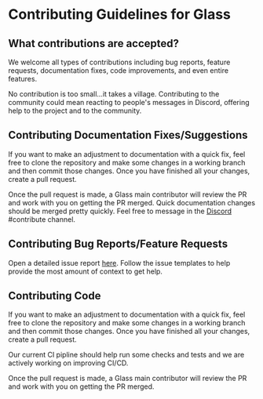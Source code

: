 # Contributing Guidelines for Glass

## What contributions are accepted?
We welcome all types of contributions including bug reports, feature requests, documentation fixes, code improvements, and even entire features.

No contribution is too small...it takes a village. Contributing to the community could mean reacting to people's messages in Discord, offering help to the project and to the community.

## Contributing Documentation Fixes/Suggestions

If you want to make an adjustment to documentation with a quick fix, feel free to clone the repository and make some changes in a working branch and then commit those changes. Once you have finished all your changes, create a pull request.

Once the pull request is made, a Glass main contributor will review the PR and work with you on getting the PR merged. Quick documentation changes should be merged pretty quickly. Feel free to message in the [Discord](https://discord.com/channels/1078745198575763526/1111788924499660830) #contribute channel.




## Contributing Bug Reports/Feature Requests

Open a detailed issue report [here](https://github.com/glass-lang/glass/issues). Follow the issue templates to help provide the most amount of context to get help.




## Contributing Code

If you want to make an adjustment to documentation with a quick fix, feel free to clone the repository and make some changes in a working branch and then commit those changes. Once you have finished all your changes, create a pull request.

Our current CI pipline should help run some checks and tests and we are actively working on improving CI/CD.

Once the pull request is made, a Glass main contributor will review the PR and work with you on getting the PR merged.